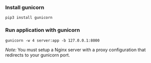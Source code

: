 
### Install gunicorn
```pip3 install gunicorn```

### Run application with gunicorn
```gunicorn -w 4 server:app -b 127.0.0.1:8000```

*Note:* You must setup a Nginx server with a proxy configuration that redirects to your gunicorn port.
